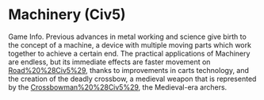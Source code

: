 # Machinery (Civ5)

Game Info.
Previous advances in metal working and science give birth to the concept of a machine, a device with multiple moving parts which work together to achieve a certain end. The practical applications of Machinery are endless, but its immediate effects are faster movement on [Road%20%28Civ5%29](Roads), thanks to improvements in carts technology, and the creation of the deadly crossbow, a medieval weapon that is represented by the [Crossbowman%20%28Civ5%29](Crossbowmen), the Medieval-era archers.